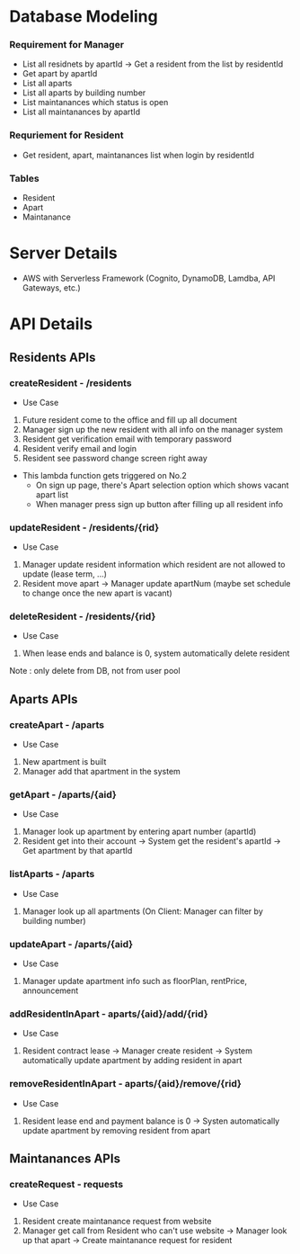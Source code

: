 
# Database Modeling

### Requirement for Manager
- List all residnets by apartId -> Get a resident from the list by residentId
- Get apart by apartId
- List all aparts
- List all aparts by building number
- List maintanances which status is open
- List all maintanances by apartId

### Requriement for Resident
- Get resident, apart, maintanances list when login by residentId

### Tables
- Resident
- Apart
- Maintanance


# Server Details
- AWS with Serverless Framework
  (Cognito, DynamoDB, Lamdba, API Gateways, etc.)


# API Details

## Residents APIs

### createResident - /residents
- Use Case
1. Future resident come to the office and fill up all document
2. Manager sign up the new resident with all info on the manager system
3. Resident get verification email with temporary password
4. Resident verify email and login
5. Resident see password change screen right away

- This lambda function gets triggered on No.2
  - On sign up page, there's Apart selection option which shows vacant apart list
  - When manager press sign up button after filling up all resident info

### updateResident - /residents/{rid}
- Use Case
1. Manager update resident information which resident are not allowed to update
  (lease term, ...)
2. Resident move apart -> Manager update apartNum
  (maybe set schedule to change once the new apart is vacant)

### deleteResident - /residents/{rid}
- Use Case
1. When lease ends and balance is 0, system automatically delete resident

Note : only delete from DB, not from user pool

## Aparts APIs

### createApart - /aparts
- Use Case
1. New apartment is built
2. Manager add that apartment in the system


### getApart - /aparts/{aid}
- Use Case
1. Manager look up apartment by entering apart number (apartId)
2. Resident get into their account 
  -> System get the resident's apartId
  -> Get apartment by that apartId

### listAparts - /aparts
- Use Case
1. Manager look up all apartments
  (On Client: Manager can filter by building number)

### updateApart - /aparts/{aid}
- Use Case  
1. Manager update apartment info such as
  floorPlan, rentPrice, announcement

### addResidentInApart - aparts/{aid}/add/{rid}
- Use Case
1. Resident contract lease -> Manager create resident
  -> System automatically update apartment by adding resident in apart

### removeResidentInApart - aparts/{aid}/remove/{rid}
- Use Case
1. Resident lease end and payment balance is 0
  -> Systen automatically update apartment by removing resident from apart

## Maintanances APIs

### createRequest - requests
- Use Case  
1. Resident create maintanance request from website
2. Manager get call from Resident who can't use website
  -> Manager look up that apart -> Create maintanance request for resident
